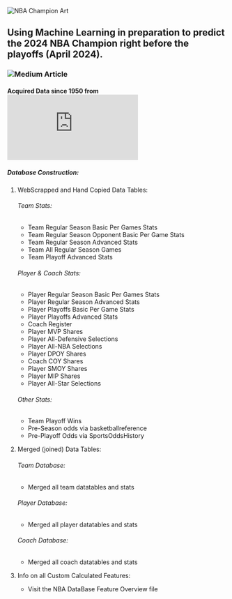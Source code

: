 ![NBA Champion Art](https://github.com/allenjake440/NBA_Champion/assets/134075534/b7d724d9-5452-45d2-abac-81128c34a8f6)

## Using Machine Learning in preparation to predict the 2024 NBA Champion right before the playoffs (April 2024).

### ![Medium Article](https://medium.com/@allenjake440/predicting-the-nba-champion-with-machine-learning-25e3a45a82f9)

#### Acquired Data since 1950 from ![basketballreference](https://www.basketball-reference.com/about/glossary.html)
##### Database Construction:
1. WebScrapped and Hand Copied Data Tables:
   ###### Team Stats:
   - Team Regular Season Basic Per Games Stats
   - Team Regular Season Opponent Basic Per Game Stats
   - Team Regular Season Advanced Stats
   - Team All Regular Season Games
   - Team Playoff Advanced Stats
   ###### Player & Coach Stats:
   - Player Regular Season Basic Per Games Stats
   - Player Regular Season Advanced Stats
   - Player Playoffs Basic Per Game Stats
   - Player Playoffs Advanced Stats
   - Coach Register
   - Player MVP Shares 
   - Player All-Defensive Selections
   - Player All-NBA Selections
   - Player DPOY Shares
   - Coach COY Shares
   - Player SMOY Shares
   - Player MIP Shares
   - Player All-Star Selections
   ###### Other Stats:
   - Team Playoff Wins
   - Pre-Season odds via basketballreference
   - Pre-Playoff Odds via SportsOddsHistory

2. Merged (joined) Data Tables:
   
   ###### Team Database:
    - Merged all team datatables and stats
      
   ###### Player Database:
    - Merged all player datatables and stats
  
   ###### Coach Database:
    - Merged all coach datatables and stats

3. Info on all Custom Calculated Features:
   - Visit the NBA DataBase Feature Overview file
